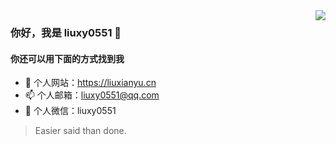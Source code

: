 <img src="https://github-readme-stats.yezihaohao.vercel.app/api?username=yezihaohao&show_icons=true&icon_color=805AD5&text_color=718096&hide_title=true&bg_color=FFFFFF" align="right" />

### 你好，我是 liuxy0551 👋

#### 你还可以用下面的方式找到我

- 🔭 个人网站：https://liuxianyu.cn
- 📫 个人邮箱：liuxy0551@qq.com
- 💬 个人微信：liuxy0551

> Easier said than done.


